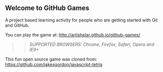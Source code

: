 ## Welcome to GitHub Games

A project based learning activity for people who are getting started with Git and GitHub.

You can play the game at: http://artishelar.github.io/github-games/

>> _*SUPPORTED BROWSERS*: Chrome, Firefox, Safari, Opera and IE9+_

This fun open source game was cloned from: https://github.com/jakesgordon/javascript-tetris

